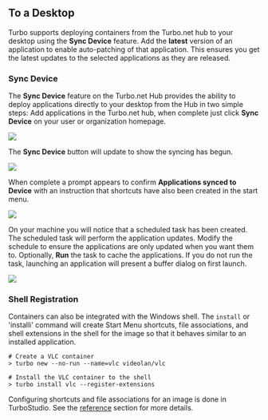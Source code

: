 ## To a Desktop

Turbo supports deploying containers from the Turbo.net hub to your desktop using the **Sync Device** feature. Add the **latest** version of an application to enable auto-patching of that application. This ensures you get the latest updates to the selected applications as they are released.

### Sync Device

The **Sync Device** feature on the Turbo.net Hub provides the ability to deploy applications directly to your desktop from the Hub in two simple steps: Add applications in the Turbo.net hub, when complete just click **Sync Device** on your user or organization homepage.

![](/docs/deploying/to_turbo.net/ADDAPP9.png)

The **Sync Device** button will update to show the syncing has begun.

![](/docs/deploying/to_turbo.net/ADDAPP10.png)

When complete a prompt appears to confirm **Applications synced to Device** with an instruction that shortcuts have also been created in the start menu.

![](/docs/deploying/to_turbo.net/ADDAPP11.png)

On your machine you will notice that a scheduled task has been created. The scheduled task will perform the application updates. Modify the schedule to ensure the applications are only updated when you want them to. Optionally, **Run** the task to cache the applications. If you do not run the task, launching an application will present a buffer dialog on first launch.

![](/docs/deploying/to_turbo.net/ADDAPP13.png)

### Shell Registration

Containers can also be integrated with the Windows shell. The `install` or 'installi' command will create Start Menu shortcuts, file associations, and shell extensions in the shell for the image so that it behaves similar to an installed application.

```
# Create a VLC container
> turbo new --no-run --name=vlc videolan/vlc

# Install the VLC container to the shell
> turbo install vlc --register-extensions
```

Configuring shortcuts and file associations for an image is done in TurboStudio. See the [reference](/docs/reference/turbo-studio) section for more details.